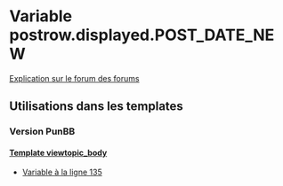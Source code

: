 # Variable postrow.displayed.POST_DATE_NEW
[Explication sur le forum des forums](http://forum.forumactif.com/t294113-listing-des-variables#postrow.displayed.POST_DATE_NEW)
## Utilisations dans les templates
### Version PunBB
#### [Template viewtopic_body](punbb/viewtopic_body.md)
* [Variable à la ligne 135](../punbb/viewtopic_body.tpl#L135)
